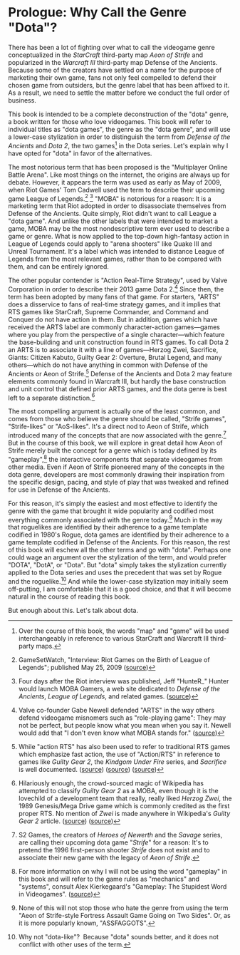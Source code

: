 # Prologue: Why Call the Genre "Dota"?

There has been a lot of fighting over what to call the videogame genre conceptualized in the _StarCraft_ third-party map _Aeon of Strife_ and popularized in the _Warcraft III_ third-party map Defense of the Ancients. Because some of the creators have settled on a name for the purpose of marketing their own game, fans not only feel compelled to defend their chosen game from outsiders, but the genre label that has been affixed to it. As a result, we need to settle the matter before we conduct the full order of business.

This book is intended to be a complete deconstruction of the "dota" genre, a book written for those who love videogames. This book will refer to individual titles as "dota games", the genre as the "dota genre", and will use a lower-case stylization in order to distinguish the term from _Defense of the Ancients_ and _Dota 2_, the two games[^1] in the Dota series. Let's explain why I have opted for "dota" in favor of the alternatives.

The most notorious term that has been proposed is the "Multiplayer Online Battle Arena". Like most things on the internet, the origins are always up for debate. However, it appears the term was used as early as May of 2009, when Riot Games' Tom Cadwell used the term to describe their upcoming game League of Legends.[^2] [^3] "MOBA" is notorious for a reason: It is a marketing term that Riot adopted in order to disassociate themselves from Defense of the Ancients. Quite simply, Riot didn't want to call League a "dota game". And unlike the other labels that were intended to market a game, MOBA may be the most nondescriptive term ever used to describe a game or genre. What is now applied to the top-down high-fantasy action in League of Legends could apply to "arena shooters" like Quake III and Unreal Tournament. It's a label which was intended to distance League of Legends from the most relevant games, rather than to be compared with them, and can be entirely ignored.

The other popular contender is "Action Real-Time Strategy", used by Valve Corporation in order to describe their 2013 game Dota 2.[^4] Since then, the term has been adopted by many fans of that game. For starters, "ARTS" does a disservice to fans of real-time strategy games, and it implies that RTS games like StarCraft, Supreme Commander, and Command and Conquer do not have action in them. But in addition, games which have received the ARTS label are commonly character-action games—games where you play from the perspective of a single character—which feature the base-building and unit construction found in RTS games. To call Dota 2 an ARTS is to associate it with a line of games—Herzog Zwei, Sacrifice, Giants: Citizen Kabuto, Guilty Gear 2: Overture, Brutal Legend, and many others—which do not have anything in common with Defense of the Ancients or Aeon of Strife.[^5] Defense of the Ancients and Dota 2 may feature elements commonly found in Warcraft III, but hardly the base construction and unit control that defined prior ARTS games, and the dota genre is best left to a separate distinction.[^6]

The most compelling argument is actually one of the least common, and comes from those who believe the genre should be called, "Strife games", "Strife-likes" or "AoS-likes". It's a direct nod to Aeon of Strife, which introduced many of the concepts that are now associated with the genre.[^7] But in the course of this book, we will explore in great detail how Aeon of Strife merely built the concept for a genre which is today defined by its "gameplay",[^8] the interactive components that separate videogames from other media. Even if Aeon of Strife pioneered many of the concepts in the dota genre, developers are most commonly drawing their inspiration from the specific design, pacing, and style of play that was tweaked and refined for use in Defense of the Ancients.

For this reason, it's simply the easiest and most effective to identify the genre with the game that brought it wide popularity and codified most everything commonly associated with the genre today.[^9] Much in the way that roguelikes are identified by their adherence to a game template codified in 1980's Rogue, dota games are identified by their adherence to a game template codified in Defense of the Ancients. For this reason, the rest of this book will eschew all the other terms and go with "dota". Perhaps one could wage an argument over the stylization of the term, and would prefer "DOTA", "DotA", or "Dota". But "dota" simply takes the stylization currently applied to the Dota series and uses the precedent that was set by Rogue and the roguelike.[^10] And while the lower-case stylization may initially seem off-putting, I am comfortable that it is a good choice, and that it will become natural in the course of reading this book.

But enough about this. Let's talk about dota.

[^1]: Over the course of this book, the words "map" and "game" will be used interchangeably in reference to various StarCraft and Warcraft III third-party maps.

[^2]: GameSetWatch, "Interview: Riot Games on the Birth of League of Legends"; published May 25, 2009 ([source](http://web.archive.org/web/20090529003949/http://www.gamesetwatch.com/2009/05/interview_riot_games_on_the_bi.php))

[^3]: Four days after the Riot interview was published, Jeff "HunteR_" Hunter would launch MOBA Gamers, a web site dedicated to _Defense of the Ancients_, _League of Legends_, and related games. ([source](https://web.archive.org/web/20090415000000*/http://mobagamers.com))

[^4]: Valve co-founder Gabe Newell defended "ARTS" in the way others defend videogame misnomers such as "role-playing game": They may not be perfect, but people know what you mean when you say it. Newell would add that "I don't even know what MOBA stands for." ([source](http://web.archive.org/web/20131112194544/http://www.gamasutra.com/view/feature/6471/the_valve_way_gabe_newell_and_.php?page=3))

[^5]: While "action RTS" has also been used to refer to traditional RTS games which emphasize fast action, the use of "Action/RTS" in reference to games like _Guilty Gear 2_, the _Kindgom Under Fire_ series, and _Sacrifice_ is well documented. ([source](http://www.contactmusic.com/pages/kingdomunderfireheroesxboxreviewx28x10x05)) ([source](http://www.gamesradar.com/guilty-gear-2-overture-review/)) ([source](http://www.armchairempire.com/Reviews/PC%20Games/rise-fall-civilizations-war.htm))

[^6]: Hilariously enough, the crowd-sourced magic of Wikipedia has attempted to classify _Guilty Gear 2_ as a MOBA, even though it is the lovechild of a development team that really, really liked _Herzog Zwei_, the 1989 Genesis/Mega Drive game which is commonly credited as the first proper RTS. No mention of _Zwei_ is made anywhere in Wikipedia's _Guilty Gear 2_ article. ([source](https://en.wikipedia.org/wiki/List_of_multiplayer_online_battle_arena_games)) ([source](https://en.wikipedia.org/wiki/Guilty_Gear_2:_Overture))

[^7]: S2 Games, the creators of _Heroes of Newerth_ and the _Savage_ series, are calling their upcoming dota game "_Strife_" for a reason: It's to pretend the 1996 first-person shooter _Strife_ does not exist and to associate their new game with the legacy of _Aeon of Strife_.

[^8]: For more information on why I will not be using the word "gameplay" in this book and will refer to the game rules as "mechanics" and "systems", consult Alex Kierkegaard's "Gameplay: The Stupidest Word in Videogames". ([source](http://insomnia.ac/commentary/gameplay/))

[^9]: None of this will not stop those who hate the genre from using the term "Aeon of Strife-style Fortress Assault Game Going on Two Sides". Or, as it is more popularly known, "ASSFAGGOTS".

[^10]: Why not "dota-like"?  Because "dota" sounds better, and it does not conflict with other uses of the term.
